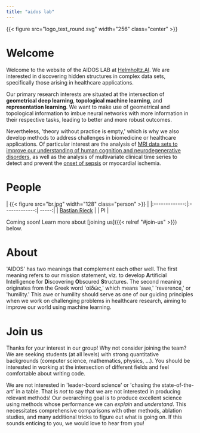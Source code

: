 ```yaml
---
title: "aidos lab"
---
```


{{< figure src="logo_text_round.svg" width="256" class="center" >}}

# Welcome

Welcome to the website of the AIDOS LAB at [Helmholtz.AI](https://www.helmholtz.ai). We are interested
in discovering hidden structures in complex data sets, specifically
those arising in healthcare applications.

Our primary research interests are situated at the intersection of
**geometrical deep learning**, **topological machine learning**, and
**representation learning**. We want to make use of geometrical and
topological information to imbue neural networks with more information
in their respective tasks, leading to better and more robust outcomes.

Nevertheless, 'theory without practice is empty,' which is why we also
develop methods to address challenges in biomedicine or healthcare
applications. Of particular interest are the analysis of [MRI data sets
to improve our understanding of human cognition and neurodegenerative
disorders](https://papers.nips.cc/paper/2020/hash/4d771504ddcd28037b4199740df767e6-Abstract.html),
as well as the analysis of multivariate clinical time series to detect and prevent the [onset of sepsis](https://arxiv.org/abs/2107.05230) or myocardial ischemia.

# People

|  {{< figure src="br.jpg" width="128" class="person" >}}  |
|:-------------:|:-------------:| -----:|
| [Bastian Rieck](https://bastian.rieck.me) |
|  PI |

Coming soon! Learn more about [joining us]({{< relref "#join-us" >}})
below.

# About

'AIDOS' has two meanings that complement each other well.  The first
meaning refers to our mission statement, viz. to develop **A**rtificial
**I**ntelligence for **D**iscovering **O**bscured **S**tructures.  The
second meaning originates from the Greek word 'αἰδώς,' which means
'awe,' 'reverence,' or 'humility.' This awe or humility should serve as
one of our guiding principles when we work on challenging problems in
healthcare research, aiming to improve our world using machine
learning. 

# Join us

Thanks for your interest in our group! Why not consider joining the
team? We are seeking students&nbsp;(at all levels) with strong
quantitative backgrounds&nbsp;(computer science, mathematics, physics,
...). You should be interested in working at the intersection of
different fields and feel comfortable about writing code.

We are not interested in 'leader-board science' or 'chasing the
state-of-the-art' in a table. That is *not* to say that we are not
interested in producing relevant methods! Our overarching goal is to
produce excellent science using methods whose performance we can
*explain* and *understand*. This necessitates comprehensive comparisons
with other methods, ablation studies, and many additional tricks to
figure out what is going on. If this sounds enticing to you, we would
love to hear from you!
